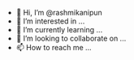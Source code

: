 - 👋 Hi, I’m @rashmikanipun
- 👀 I’m interested in ...
- 🌱 I’m currently learning ...
- 💞️ I’m looking to collaborate on ...
- 📫 How to reach me ...

<!---
rashmikanipun/rashmikanipun is a ✨ special ✨ repository because its `README.md` (this file) appears on your GitHub profile.
You can click the Preview link to take a look at your changes.
--->
